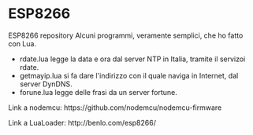 # ESP8266

ESP8266 repository
Alcuni programmi, veramente semplici, che ho fatto con Lua.<p>
<ul>
<li> rdate.lua     legge la data e ora dal server NTP in Italia, tramite il servizoi rdate.
<li> getmayip.lua  si fa dare l'indirizzo con il quale naviga in Internet, dal server DynDNS.
<li> forune.lua    legge delle frasi da un server fortune.
</ul>
Link a nodemcu: https://github.com/nodemcu/nodemcu-firmware<p>
Link a LuaLoader: http://benlo.com/esp8266/<p>
